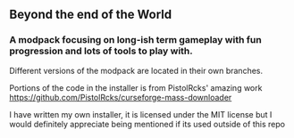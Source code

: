 ## Beyond the end of the World 

### A modpack focusing on long-ish term gameplay with fun progression and lots of tools to play with.

Different versions of the modpack are located in their own branches.














Portions of the code in the installer is from PistolRcks' amazing work
https://github.com/PistolRcks/curseforge-mass-downloader

I have written my own installer, it is licensed under the MIT license
but I would definitely appreciate being mentioned if its used outside of this repo
